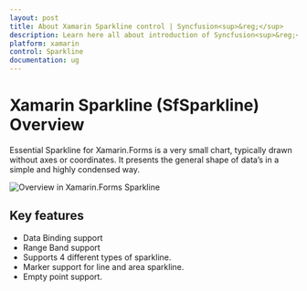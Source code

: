 ```yaml
---
layout: post
title: About Xamarin Sparkline control | Syncfusion<sup>&reg;</sup>
description: Learn here all about introduction of Syncfusion<sup>&reg;</sup> Xamarin Sparkline (SfSparkline) control, its elements and more.
platform: xamarin
control: Sparkline
documentation: ug
---
```


# Xamarin Sparkline (SfSparkline) Overview

Essential Sparkline for Xamarin.Forms is a very small chart, typically drawn without axes or coordinates. It presents the general shape of data’s in a simple and highly condensed way.

![Overview in Xamarin.Forms Sparkline](Overview-image/Overview.png)

## Key features

* Data Binding support
* Range Band support
* Supports 4 different types of sparkline.
* Marker support for line and area sparkline.
* Empty point support.
